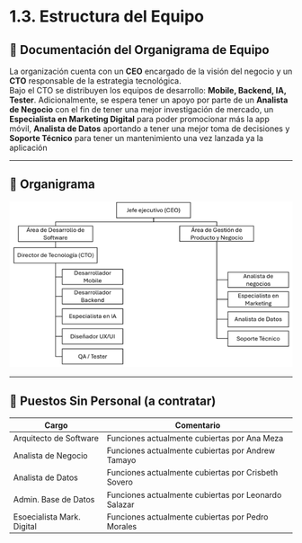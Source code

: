 # 1.3. Estructura del Equipo

## 📃 Documentación del Organigrama de Equipo

La organización cuenta con un **CEO** encargado de la visión del negocio y un **CTO** responsable de la estrategia tecnológica.  
Bajo el CTO se distribuyen los equipos de desarrollo: **Mobile, Backend, IA, Tester**. Adicionalmente, se espera tener un apoyo por parte de un **Analista de Negocio** con el fin de tener una mejor investigación de mercado, un **Especialista en Marketing Digital** para poder promocionar más la app móvil, **Analista de Datos** aportando a tener una mejor toma de decisiones y **Soporte Técnico** para tener un mantenimiento una vez lanzada ya la aplicación

---

## 📲 Organigrama

![Organigrama](organigrama.png)

---

## 💼 Puestos Sin Personal (a contratar)

| Cargo                     | Comentario                                                   |
|----------------------------|----------------------------------------------------------------------|
| Arquitecto de Software    | Funciones actualmente cubiertas por Ana Meza                   |
| Analista de Negocio | Funciones actualmente cubiertas por Andrew Tamayo     |
| Analista de Datos         | Funciones actualmente cubiertas por Crisbeth Sovero     |
| Admin. Base de Datos                        | Funciones actualmente cubiertas por Leonardo Salazar     |
| Esoecialista Mark. Digital    | Funciones actualmente cubiertas por Pedro Morales     |

